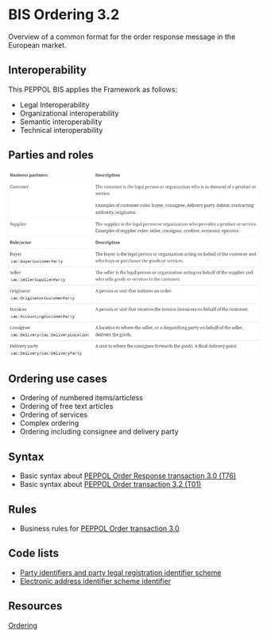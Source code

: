 # BIS Ordering 3.2


Overview of a common format for the order response message in the European market.

## Interoperability

This PEPPOL BIS applies the Framework as follows:

* Legal Interoperability
* Organizational interoperability
* Semantic interoperability
* Technical interoperability


## Parties and roles 

<img src="https://github.com/pondersource/peppol-php/blob/AS4-eDelivery/docs/pics/BIS-Ordering-3.2-Parties-&-Roles.png?raw=true" widht="500">

## Ordering use cases 

* Ordering of numbered items/articless
* Ordering of free text articles
* Ordering of services
* Complex ordering
* Ordering including consignee and delivery party

## Syntax 

* Basic syntax about [PEPPOL Order Response transaction 3.0 (T76)](https://test-docs.peppol.eu/poacc/upgrade-3/syntax/OrderResponse/tree/)
* Basic syntax about [PEPPOL Order transaction 3.2 (T01)](https://test-docs.peppol.eu/poacc/upgrade-3/syntax/Order/tree/)

## Rules 

* Business rules for [PEPPOL Order transaction 3.0](https://test-docs.peppol.eu/poacc/upgrade-3/rules/T01/)

## Code lists 

* [Party identifiers and party legal registration identifier scheme](https://docs.peppol.eu/poacc/upgrade-3/codelist/ICD/)
* [Electronic address identifier scheme identifier](https://docs.peppol.eu/poacc/upgrade-3/codelist/eas/)


## Resources 

[Ordering](https://docs.peppol.eu/poacc/upgrade-3/profiles/28-ordering/)

